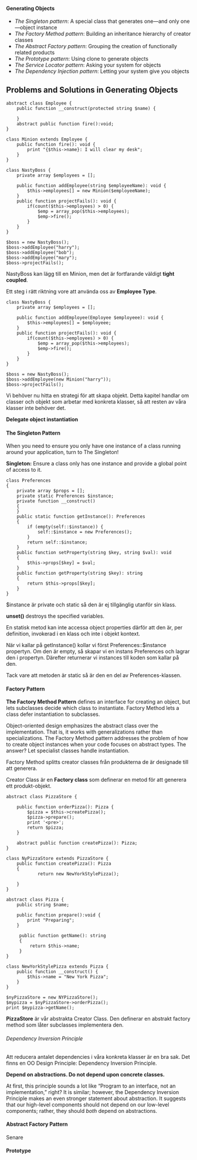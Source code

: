 #### Generating Objects

- *The Singleton pattern*: A special class that generates one—and only one—object instance
- *The Factory Method pattern*: Building an inheritance hierarchy of creator classes
- *The Abstract Factory pattern*: Grouping the creation of functionally related products
- *The Prototype pattern*: Using clone to generate objects
- *The Service Locator pattern*: Asking your system for objects
- *The Dependency Injection pattern*: Letting your system give you objects

## Problems and Solutions in Generating Objects

```
abstract class Employee {
    public function __construct(protected string $name) {

    }
    abstract public function fire():void;
}
```

```
class Minion extends Employee {
    public function fire(): void {
        print "{$this->name}: I will clear my desk";
    }
}
```

```
class NastyBoss {
    private array $employees = [];

    public function addEmployee(string $employeeName): void {
        $this->employees[] = new Minion($employeeName);
    }
    public function projectFails(): void {
        if(count($this->employees) > 0) {
            $emp = array_pop($this->employees);
            $emp->fire();
        }
    }
}
```

```
$boss = new NastyBoss();
$boss->addEmployee("harry");
$boss->addEmployee("bob");
$boss->addEmployee("mary");
$boss->projectFails();
```

NastyBoss kan lägg till en Minion, men det är fortfarande väldigt **tight coupled**.

Ett steg i rätt riktning vore att använda oss av **Employee Type**.

```
class NastyBoss {
    private array $employees = [];

    public function addEmployee(Employee $employeee): void {
        $this->employees[] = $employeee;
    }
    public function projectFails(): void {
        if(count($this->employees) > 0) {
            $emp = array_pop($this->employees);
            $emp->fire();
        }
    }
}
```

```
$boss = new NastyBoss();
$boss->addEmployee(new Minion("harry"));
$boss->projectFails();
```

Vi behöver nu hitta en strategi för att skapa objekt. Detta kapitel handlar om classer och objekt som arbetar med konkreta klasser, så att resten av våra klasser inte behöver det.

**Delegate object instantiation**

#### The Singleton Pattern

When you need to ensure you only have one instance of a class running around your application, turn to The Singleton!

**Singleton:** Ensure a class only has one instance and provide a global point of access to it.

```
class Preferences
{
    private array $props = [];
    private static Preferences $instance;
    private function __construct()
    {
    }
    public static function getInstance(): Preferences
    {
        if (empty(self::$instance)) {
            self::$instance = new Preferences();
        }
        return self::$instance;
    }
    public function setProperty(string $key, string $val): void
    {
        $this->props[$key] = $val;
    }
    public function getProperty(string $key): string
    {
        return $this->props[$key];
    }
}
```



$instance är private och static så den är ej tillgänglig utanför sin klass. 

**unset()** destroys the specified variables.

En statisk metod kan inte accessa object properties därför att den är, per definition, invokerad i en klass och inte i objekt kontext.

När vi kallar på getInstance() kollar vi först Preferences::$instance propertyn. Om den är empty, så skapar vi en instans Preferences och lagrar den i propertyn. Därefter returnerar vi instances till koden som kallar på den.

Tack vare att metoden är static så är den en del av Preferences-klassen.

#### Factory Pattern

**The Factory Method Pattern** defines an interface for creating an object, but lets subclasses decide which class to instantiate. Factory Method lets a class defer instantiation to subclasses.

Object-oriented design emphasizes the abstract class over the implementation. That is, it works with generalizations rather than specializations. The Factory Method pattern addresses the problem of how to create object instances when your code focuses on abstract types. The answer? Let specialist classes handle instantiation.

Factory Method splitts creator classes från produkterna de är designade till att generera.

Creator Class är en **Factory class** som definerar en metod  för att generera ett produkt-objekt.

```
abstract class PizzaStore {

    public function orderPizza(): Pizza {
        $pizza = $this->createPizza();
        $pizza->prepare();
        print '<pre>';
        return $pizza;
    }

    abstract public function createPizza(): Pizza;
}
```

```
class NyPizzaStore extends PizzaStore {
    public function createPizza(): Pizza
    {
            return new NewYorkStylePizza();

    }
}
```

```
abstract class Pizza {
    public string $name;
    
    public function prepare():void {
        print "Preparing";
    }

     public function getName(): string
     {
         return $this->name;
     }
}
```

```
class NewYorkStylePizza extends Pizza {
    public function __construct() {
        $this->name = "New York Pizza";
    }
}
```

```
$nyPizzaStore = new NYPizzaStore();
$mypizza = $nyPizzaStore->orderPizza();
print $mypizza->getName();
```

**PizzaStore** är vår abstrakta Creator Class. Den definerar en abstrakt factory method som låter subclasses implementera den.

###### Dependency Inversion Principle

Att reducera antalet dependencies i våra konkreta klasser är en bra sak. Det finns en OO Design Principle: Dependency Inversion Principle.

**Depend on abstractions. Do not depend upon concrete classes.**

At first, this principle sounds a lot like “Program to an interface, not an implementation,” right? It is similar; however, the Dependency Inversion Principle makes an even stronger statement about abstraction. It suggests that our high-level components should not depend on our low-level components; rather, they should *both* depend on abstractions.

#### Abstract Factory Pattern

Senare

#### Prototype



